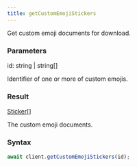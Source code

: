 ```yaml
---
title: getCustomEmojiStickers
---
```


Get custom emoji documents for download.


### Parameters 

<div class="flex flex-col gap-3"><div><div class="font-mono" id="p_id" data-anchor><span class="font-bold">id</span><span class="opacity-50">:</span> <span>string</span> <span class="opacity-50">|</span> <span>string</span><span class="opacity-50">[]</span></div><div class="pl-3"><div class="no-margin">

Identifier of one or more of custom emojis.

</div></div></div></div>

### Result 

<div class="font-mono"><a href="/types/sticker"  >Sticker</a><span class="opacity-50">[]</span></div><div class="pl-3"><div class="no-margin">

The custom emoji documents.

</div></div>

### Syntax

```ts
await client.getCustomEmojiStickers(id);
```



